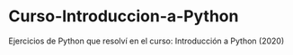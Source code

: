 # Curso-Introduccion-a-Python
Ejercicios de Python que resolví en el curso: Introducción a Python (2020)
